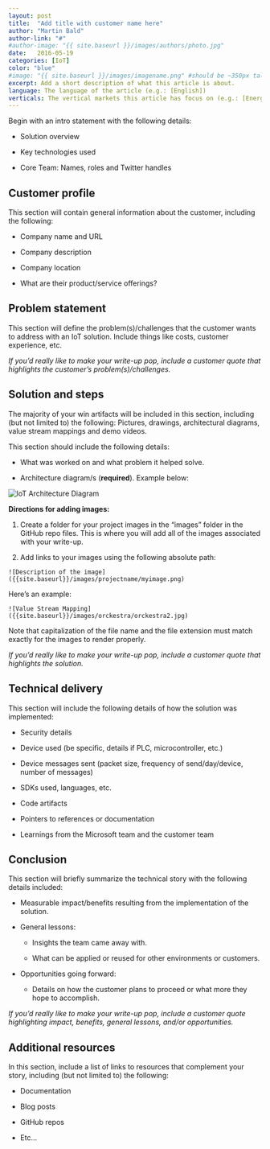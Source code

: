 ```yaml
---
layout: post
title:  "Add title with customer name here"
author: "Martin Bald"
author-link: "#"
#author-image: "{{ site.baseurl }}/images/authors/photo.jpg"
date:   2016-05-19
categories: [IoT]
color: "blue"
#image: "{{ site.baseurl }}/images/imagename.png" #should be ~350px tall
excerpt: Add a short description of what this article is about.
language: The language of the article (e.g.: [English])
verticals: The vertical markets this article has focus on (e.g.: [Energy, Manufacturing & Resources, Financial Services, Public Sector, “Retail, Consumer Products & Services”, Environmental, Communications/Media, Transportation & Logistics, Smart Cities, Agricultural, Environmental, Healthcare, Other])
---
```


Begin with an intro statement with the following details:

- Solution overview
 
- Key technologies used
 
- Core Team: Names, roles and Twitter handles 


## Customer profile ##
This section will contain general information about the customer, including the following:

- Company name and URL

- Company description

- Company location

- What are their product/service offerings?



 
## Problem statement ##


This section will define the problem(s)/challenges that the customer wants to address with an IoT solution. Include things like costs, customer experience, etc.
 
*If you’d really like to make your write-up pop, include a customer quote that highlights the customer’s problem(s)/challenges.*


 
## Solution and steps ##


The majority of your win artifacts will be included in this section, including (but not limited to) the following: Pictures, drawings, architectural diagrams, value stream mappings and demo videos.

This section should include the following details:

- What was worked on and what problem it helped solve.

- Architecture diagram/s (**required**). Example below:

 ![IoT Architecture Diagram]({{site.baseurl}}/images/templates/iotarchitecture.png)

**Directions for adding images:**

1. Create a folder for your project images in the “images” folder in the GitHub repo files. This is where you will add all of the images associated with your write-up.
 
2. Add links to your images using the following absolute path:

  `![Description of the image]({{site.baseurl}}/images/projectname/myimage.png)`
    
  Here’s an example: 

  `![Value Stream Mapping]({{site.baseurl}}/images/orckestra/orckestra2.jpg)`

 Note that capitalization of the file name and the file extension must match exactly for the images to render properly.

*If you’d really like to make your write-up pop, include a customer quote that highlights the solution.*


## Technical delivery ##
This section will include the following details of how the solution was implemented:

- Security details

- Device used (be specific, details if PLC, microcontroller, etc.)

- Device messages sent (packet size, frequency of send/day/device, number of messages)

- SDKs used, languages, etc.

- Code artifacts

- Pointers to references or documentation

- Learnings from the Microsoft team and the customer team


 
## Conclusion ##

This section will briefly summarize the technical story with the following details included:

- Measurable impact/benefits resulting from the implementation of the solution.

- General lessons:

  - Insights the team came away with.

  - What can be applied or reused for other environments or customers.

- Opportunities going forward:

  - Details on how the customer plans to proceed or what more they hope to accomplish.

*If you’d really like to make your write-up pop, include a customer quote highlighting impact, benefits, general lessons, and/or opportunities.*


## Additional resources ##
In this section, include a list of links to resources that complement your story, including (but not limited to) the following:

- Documentation

- Blog posts

- GitHub repos

- Etc…
